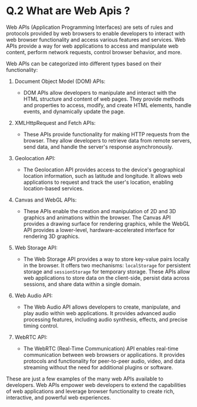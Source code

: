 # Q.2 What are Web Apis ?

Web APIs (Application Programming Interfaces) are sets of rules and protocols provided by web browsers to enable developers to interact with web browser functionality and access various features and services. Web APIs provide a way for web applications to access and manipulate web content, perform network requests, control browser behavior, and more.

Web APIs can be categorized into different types based on their functionality:

1. Document Object Model (DOM) APIs:
   - DOM APIs allow developers to manipulate and interact with the HTML structure and content of web pages. They provide methods and properties to access, modify, and create HTML elements, handle events, and dynamically update the page.

2. XMLHttpRequest and Fetch APIs:
   - These APIs provide functionality for making HTTP requests from the browser. They allow developers to retrieve data from remote servers, send data, and handle the server's response asynchronously.

3. Geolocation API:
   - The Geolocation API provides access to the device's geographical location information, such as latitude and longitude. It allows web applications to request and track the user's location, enabling location-based services.

4. Canvas and WebGL APIs:
   - These APIs enable the creation and manipulation of 2D and 3D graphics and animations within the browser. The Canvas API provides a drawing surface for rendering graphics, while the WebGL API provides a lower-level, hardware-accelerated interface for rendering 3D graphics.

5. Web Storage API:
   - The Web Storage API provides a way to store key-value pairs locally in the browser. It offers two mechanisms: `localStorage` for persistent storage and `sessionStorage` for temporary storage. These APIs allow web applications to store data on the client-side, persist data across sessions, and share data within a single domain.

6. Web Audio API:
   - The Web Audio API allows developers to create, manipulate, and play audio within web applications. It provides advanced audio processing features, including audio synthesis, effects, and precise timing control.

7. WebRTC API:
   - The WebRTC (Real-Time Communication) API enables real-time communication between web browsers or applications. It provides protocols and functionality for peer-to-peer audio, video, and data streaming without the need for additional plugins or software.

These are just a few examples of the many web APIs available to developers. Web APIs empower web developers to extend the capabilities of web applications and leverage browser functionality to create rich, interactive, and powerful web experiences.